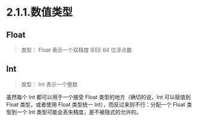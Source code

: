 # 2.1.1.数值类型

## Float

> 类型： Float
>  表示一个双精度 IEEE 64 位浮点数

## Int

> 类型： Int
>  表示一个整数

虽然每个 Int 都可以用于一个接受 Float 类型的地方（确切的说，Int 可以赋值到 Float 类型，或者使用 Float 类型统一 Int），而反过来则不行：分配一个 Float 类型到一个 Int 类型可能会丢失精度，是不被隐式的允许的。